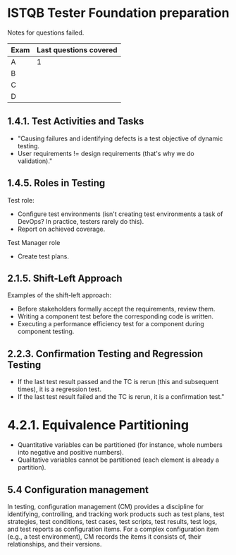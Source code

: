 # ISTQB Tester Foundation preparation
Notes for questions failed.

| Exam | Last questions covered |
| --- | --- |
| A   |  1   |
| B   |     |
| C   |     |
| D   |     |

## 1.4.1. Test Activities and Tasks
* "Causing failures and identifying defects is a test objective of dynamic testing. 
* User requirements != design requirements (that's why we do validation)."

## 1.4.5. Roles in Testing

Test role:
* Configure test environments (isn't creating test environments a task of DevOps? In practice, testers rarely do this).
* Report on achieved coverage.

Test Manager role
* Create test plans.

## 2.1.5. Shift-Left Approach
Examples of the shift-left approach:
* Before stakeholders formally accept the requirements, review them.
* Writing a component test before the corresponding code is written.
* Executing a performance efficiency test for a component during component testing.

## 2.2.3. Confirmation Testing and Regression Testing
* If the last test result passed and the TC is rerun (this and subsequent times), it is a regression test.
* If the last test result failed and the TC is rerun, it is a confirmation test."

# 4.2.1. Equivalence Partitioning
* Quantitative variables can be partitioned (for instance, whole numbers into negative and positive numbers).
* Qualitative variables cannot be partitioned (each element is already a partition).

## 5.4 Configuration management
In testing, configuration management (CM) provides a discipline for identifying, controlling, and tracking work products such as test plans, test strategies, test conditions, test cases, test scripts, test results, test logs, and test reports as configuration items. For a complex configuration item (e.g., a test environment), CM records the items it consists of, their relationships, and their versions.
